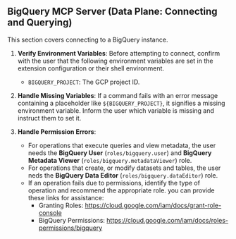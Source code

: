 
## BigQuery MCP Server (Data Plane: Connecting and Querying)

This section covers connecting to a BigQuery instance.

1.  **Verify Environment Variables**: Before attempting to connect, confirm with the user that the following environment variables are set in the extension configuration or their shell environment.

    * `BIGQUERY_PROJECT`: The GCP project ID.

2.  **Handle Missing Variables**: If a command fails with an error message containing a placeholder like `${BIGQUERY_PROJECT}`, it signifies a missing environment variable. Inform the user which variable is missing and instruct them to set it.

3.  **Handle Permission Errors**:
    * For operations that execute queries and view metadata, the user needs the
      **BigQuery User** (`roles/bigquery.user`) and **BigQuery Metadata Viewer** (`roles/bigquery.metadataViewer`) role.
    * For operations that create, or modify datasets and tables, the user neds
      the **BigQuery Data Editor** (`roles/bigquery.dataEditor`) role.
    * If an operation fails due to permissions, identify the type of operation
      and recommend the appropriate role. you can provide these links for
      assistance:
        *   Granting Roles: https://cloud.google.com/iam/docs/grant-role-console
        *   BigQuery Permissions:
            https://cloud.google.com/iam/docs/roles-permissions/bigquery
